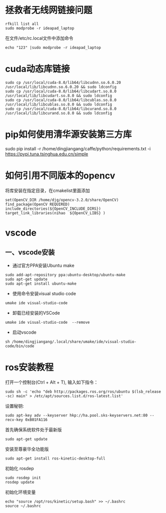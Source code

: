 # 拯救者无线网链接问题 
``` 
rfkill list all  
sudo modprobe -r ideapad_laptop 
```
在文件/etc/rc.local文件中添加命令
```
echo "123" |sudo modprobe -r ideapad_laptop
```

# cuda动态库链接 
```  
sudo cp /usr/local/cuda-8.0/lib64/libcudnn.so.6.0.20 /usr/local/lib/libcudnn.so.6.0.20 && sudo ldconfig  
sudo cp /usr/local/cuda-8.0/lib64/libcudart.so.8.0 /usr/local/lib/libcudart.so.8.0 && sudo ldconfig  
sudo cp /usr/local/cuda-8.0/lib64/libcublas.so.8.0 /usr/local/lib/libcublas.so.8.0 && sudo ldconfig  
sudo cp /usr/local/cuda-8.0/lib64/libcurand.so.8.0 /usr/local/lib/libcurand.so.8.0 && sudo ldconfig  
```  
# pip如何使用清华源安装第三方库
sudo pip install -r /home/dingjiangang/caffe/python/requirements.txt -i https://pypi.tuna.tsinghua.edu.cn/simple    

# 如何引用不同版本的opencv  
将库安装在指定目录，在cmakelist里面添加  
```  
set(OpenCV_DIR /home/djg/opencv-3.2.0/share/OpenCV)   
find_package(OpenCV REQUIRED)   
include_directories(${OpenCV_INCLUDE_DIRS})   
target_link_libraries(nihao  ${OpenCV_LIBS} ) 
```   

# vscode  
## 一、vscode安装  
+ 通过官方PPA安装Ubuntu make  
```
sudo add-apt-repository ppa:ubuntu-desktop/ubuntu-make  
sudo apt-get update  
sudo apt-get install ubuntu-make  
```
- 使用命令安装visual studio code 
```  
umake ide visual-studio-code  
``` 
- 卸载已经安装的VSCode  
```
umake ide visual-studio-code  --remove 
``` 
- 启动vscode
``` 
sh /home/dingjiangang/.local/share/umake/ide/visual-studio-code/bin/code  
``` 
# ros安装教程     
打开一个控制台(Ctrl + Alt + T), 输入如下指令：  
```  
sudo sh -c 'echo "deb http://packages.ros.org/ros/ubuntu $(lsb_release -sc) main" > /etc/apt/sources.list.d/ros-latest.list'        
```
设置秘钥:   
```  
sudo apt-key adv --keyserver hkp://ha.pool.sks-keyservers.net:80 --recv-key 0xB01FA116  
```  
首先确保系统软件处于最新版   
```  
sudo apt-get update    
```   
安装至尊豪华全功能版  
```  
sudo apt-get install ros-kinetic-desktop-full   
``` 
初始化 rosdep  
```  
sudo rosdep init  
rosdep update  
```  
初始化环境变量    
```   
echo "source /opt/ros/kinetic/setup.bash" >> ~/.bashrc
source ~/.bashrc
```  


